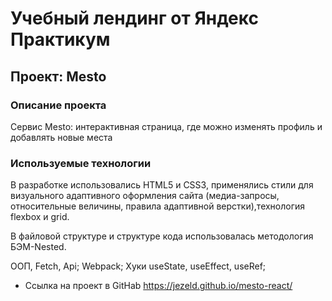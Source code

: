 # Учебный лендинг от Яндекс Практикум
## Проект: Mesto

### Описание проекта
 Cервис Mesto: интерактивная страница, где можно изменять профиль и добавлять новые места


### Используемые технологии

В разработке использовались HTML5 и CSS3, применялись стили для визуального адаптивного оформления сайта (медиа-запросы, относительные величины, правила адаптивной верстки),технология flexbox и grid.

В файловой структуре и структуре кода использовалась методология БЭМ-Nested.

ООП, Fetch, Api;
Webpack;
Хуки useState, useEffect, useRef;



* Ссылка на проект в GitHab   https://jezeld.github.io/mesto-react/